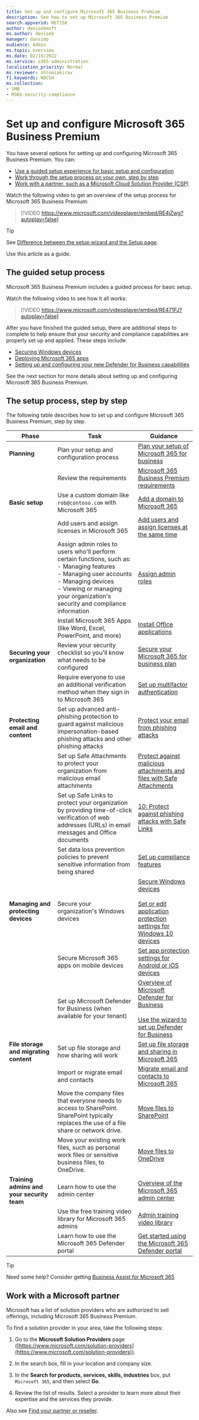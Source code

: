 ```yaml
---
title: Set up and configure Microsoft 365 Business Premium
description: See how to set up Microsoft 365 Business Premium
search.appverid: MET150
author: denisebmsft
ms.author: deniseb
manager: dansimp 
audience: Admin
ms.topic: overview
ms.date: 02/19/2022
ms.service: o365-administration
localization_priority: Normal
ms.reviewer: shlomiakirav
f1.keywords: NOCSH 
ms.collection: 
- SMB
- M365-security-compliance
---
```


# Set up and configure Microsoft 365 Business Premium

You have several options for setting up and configuring Microsoft 365 Business Premium. You can:

- [Use a guided setup experience for basic setup and configuration](#the-guided-setup-process)
- [Work through the setup process on your own, step by step](#the-setup-process-step-by-step)
- [Work with a partner, such as a Microsoft Cloud Solution Provider (CSP)](#work-with-a-microsoft-partner)

Watch the following video to get an overview of the setup process for Microsoft 365 Business Premium:

> [!VIDEO https://www.microsoft.com/videoplayer/embed/RE4jZwg?autoplay=false]

> [!TIP]
> See [Difference between the setup wizard and the Setup page](../admin/setup/o365-setup-wizard-and-setup-page.md).

Use this article as a guide.

## The guided setup process

Microsoft 365 Business Premium includes a guided process for basic setup. 

Watch the following video to see how it all works:

> [!VIDEO https://www.microsoft.com/videoplayer/embed/RE471FJ?autoplay=false]

After you have finished the guided setup, there are additional steps to complete to help ensure that your security and compliance capabilities are properly set up and applied. These steps include:

- [Securing Windows devices](m365bp-secure-windows-devices.md)
- [Deploying Microsoft 365 apps](../admin/setup/install-applications.md)
- [Setting up and configuring your new Defender for Business capabilities](../security/defender-business/mdb-setup-configuration.md)

See the next section for more details about setting up and configuring Microsoft 365 Business Premium.

## The setup process, step by step

The following table describes how to set up and configure Microsoft 365 Business Premium, step by step.

| Phase  | Task  | Guidance  |
|---------|---------|---------|
| **Planning**     | Plan your setup and configuration process  | [Plan your setup of Microsoft 365 for business](../admin/setup/plan-your-setup.md)   |
|  | Review the requirements | [Microsoft 365 Business Premium requirements](m365bp-requirements.md) |
| **Basic setup**     | Use a custom domain  like `rob@contoso.com` with Microsoft 365 | [Add a domain to Microsoft 365](../admin/setup/add-domain.md) |
|      | Add users and assign licenses in Microsoft 365      | [Add users and assign licenses at the same time](../admin/add-users/add-users.md)        |
|  | Assign admin roles to users who'll perform certain functions, such as: <br/>- Managing features<br/>- Managing user accounts<br/>- Managing devices<br/>- Viewing or managing your organization's security and compliance information | [Assign admin roles](../admin/add-users/assign-admin-roles.md)  |
|  | Install Microsoft 365 Apps (like Word, Excel, PowerPoint, and more) | [Install Office applications](../admin/setup/install-applications.md) |
| **Securing your organization** | Review your security checklist so you'll know what needs to be configured |  [Secure your Microsoft 365 for business plan](../admin/security-and-compliance/secure-your-business-data.md) |
|  | Require everyone to use an additional verification method when they sign in to Microsoft 365 | [Set up multifactor authentication](../admin/security-and-compliance/set-up-multi-factor-authentication.md) | 
| **Protecting email and content** |  Set up advanced anti-phishing protection to guard against malicious impersonation-based phishing attacks and other phishing attacks | [Protect your email from phishing attacks](../admin/security-and-compliance/secure-your-business-data.md#8-protect-your-email-from-phishing-attacks) |
|   | Set up Safe Attachments to protect your organization from malicious email attachments | [Protect against malicious attachments and files with Safe Attachments](../admin/security-and-compliance/secure-your-business-data.md#9-protect-against-malicious-attachments-and-files-with-safe-attachments) |
|  | Set up Safe Links to  protect your organization by providing time-of-click verification of web addresses (URLs) in email messages and Office documents | [10: Protect against phishing attacks with Safe Links](../admin/security-and-compliance/secure-your-business-data.md#10-protect-against-phishing-attacks-with-safe-links) |
|  | Set data loss prevention policies to prevent sensitive information from being shared | [Set up compliance features](../admin/security-and-compliance/set-up-compliance.md) |
| **Managing and protecting devices** | Secure your organization's Windows devices | [Secure Windows devices](m365bp-secure-windows-devices.md) <br/><br/>[Set or edit application protection settings for Windows 10 devices](../admin/devices/protection-settings-for-windows-10-devices.md) |
|   | Secure Microsoft 365 apps on mobile devices | [Set app protection settings for Android or iOS devices](../admin/devices/app-protection-settings-for-android-and-ios.md) |
|  | Set up Microsoft Defender for Business (when available for your tenant) | [Overview of Microsoft Defender for Business](../security/defender-business/mdb-overview.md)<br/><br/>[Use the wizard to set up Defender for Business](../security/defender-business/mdb-use-wizard.md) |
| **File storage and migrating content** | Set up file storage and how sharing will work | [Set up file storage and sharing in Microsoft 365](../admin/setup/set-up-file-storage-and-sharing.md) |
| | Import or migrate email and contacts | [Migrate email and contacts to Microsoft 365](../admin/setup/migrate-email-and-contacts-admin.md) |
|  | Move the company files that everyone needs to access to SharePoint. SharePoint typically replaces the use of a file share or network drive. | [Move files to SharePoint](../admin/setup/files-to-sharepoint.md) |
|  | Move your existing work files, such as personal work files or sensitive business files, to OneDrive. | [Move files to OneDrive](../admin/setup/files-to-onedrive.md) |
| **Training admins and your security team** | Learn how to use the admin center | [Overview of the Microsoft 365 admin center](../admin/admin-overview/admin-center-overview.md) |
|  | Use the free training video library for Microsoft 365 admins | [Admin training video library](../admin/admin-video-library.yml)  |
|  | Learn how to use the Microsoft 365 Defender portal | [Get started using the Microsoft 365 Defender portal](../security/defender-business/mdb-get-started.md) |

> [!TIP]
> Need some help? Consider getting [Business Assist for Microsoft 365](https://support.microsoft.com/en-us/office/business-assist-for-microsoft-365-37deb8fe-61cc-4cf9-9ad1-1c8d93475070)

## Work with a Microsoft partner

Microsoft has a list of solution providers who are authorized to sell offerings, including Microsoft 365 Business Premium. 

To find a solution provider in your area, take the following steps:

1. Go to the **Microsoft Solution Providers** page ([https://www.microsoft.com/solution-providers](https://www.microsoft.com/solution-providers)).
 
2. In the search box, fill in your location and company size. 

3. In the **Search for products, services, skills, industries** box, put `Microsoft 365`, and then select **Go**.

4. Review the list of results. Select a provider to learn more about their expertise and the services they provide.

Also see [Find your partner or reseller](../admin/manage/find-your-partner-or-reseller.md).


